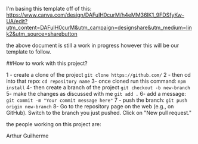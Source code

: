 I'm basing this template off of this: 
https://www.canva.com/design/DAFuIH0curM/h4eMM36lK1_9FDSfyKw-UA/edit?utm_content=DAFuIH0curM&utm_campaign=designshare&utm_medium=link2&utm_source=sharebutton

the above document is still a work in progress however this will be our template to follow.

##How to work with this project?

1 - create a clone of the project 
`git clone https://github.com/`
2 - then cd into that repo:
`cd repository name`
3- once cloned run this command:
`npm install`
4- then create a branch of the project
`git checkout -b new-branch`
5- make the changes as discussed with me
`git add .`
6- add a message:
`git commit -m "Your commit message here"`
7 - push the branch:
`git push origin new-branch`
8- Go to the repository page on the web (e.g., on GitHub).
Switch to the branch you just pushed.
Click on "New pull request."

the people working on this project are:

Arthur Guilherme
